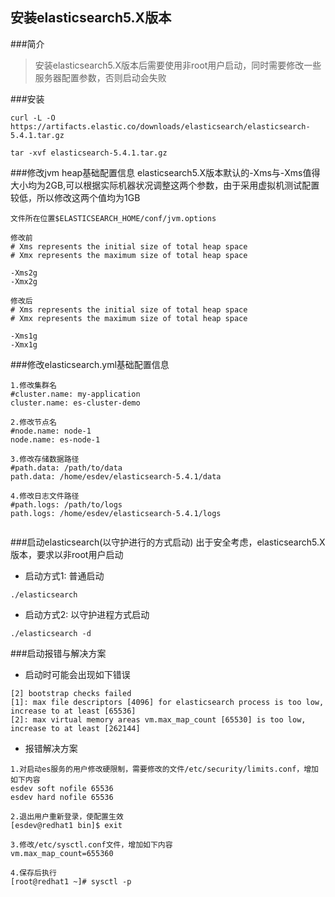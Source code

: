 ## 安装elasticsearch5.X版本
###简介
> 安装elasticsearch5.X版本后需要使用非root用户启动，同时需要修改一些服务器配置参数，否则启动会失败

###安装
```
curl -L -O https://artifacts.elastic.co/downloads/elasticsearch/elasticsearch-5.4.1.tar.gz

tar -xvf elasticsearch-5.4.1.tar.gz
```
###修改jvm heap基础配置信息
elasticsearch5.X版本默认的-Xms与-Xms值得大小均为2GB,可以根据实际机器状况调整这两个参数，由于采用虚拟机测试配置较低，所以修改这两个值均为1GB

```
文件所在位置$ELASTICSEARCH_HOME/conf/jvm.options

修改前
# Xms represents the initial size of total heap space
# Xmx represents the maximum size of total heap space

-Xms2g
-Xmx2g

修改后
# Xms represents the initial size of total heap space
# Xmx represents the maximum size of total heap space

-Xms1g
-Xmx1g

```

###修改elasticsearch.yml基础配置信息
```
1.修改集群名
#cluster.name: my-application
cluster.name: es-cluster-demo

2.修改节点名
#node.name: node-1
node.name: es-node-1

3.修改存储数据路径
#path.data: /path/to/data
path.data: /home/esdev/elasticsearch-5.4.1/data

4.修改日志文件路径
#path.logs: /path/to/logs
path.logs: /home/esdev/elasticsearch-5.4.1/logs


```

###启动elasticsearch(以守护进行的方式启动)
出于安全考虑，elasticsearch5.X版本，要求以非root用户启动

- 启动方式1: 普通启动

```
./elasticsearch
```

- 启动方式2: 以守护进程方式启动

```
./elasticsearch -d
```

###启动报错与解决方案
- 启动时可能会出现如下错误

```
[2] bootstrap checks failed
[1]: max file descriptors [4096] for elasticsearch process is too low, increase to at least [65536]
[2]: max virtual memory areas vm.max_map_count [65530] is too low, increase to at least [262144]
```

- 报错解决方案

```
1.对启动es服务的用户修改硬限制，需要修改的文件/etc/security/limits.conf，增加如下内容
esdev soft nofile 65536
esdev hard nofile 65536

2.退出用户重新登录，使配置生效
[esdev@redhat1 bin]$ exit

3.修改/etc/sysctl.conf文件，增加如下内容
vm.max_map_count=655360

4.保存后执行
[root@redhat1 ~]# sysctl -p

```





